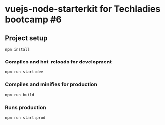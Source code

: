 # vuejs-node-starterkit for Techladies bootcamp #6

## Project setup
```
npm install
```

### Compiles and hot-reloads for development
```
npm run start:dev
```

### Compiles and minifies for production
```
npm run build
```

### Runs production
```
npm run start:prod
```